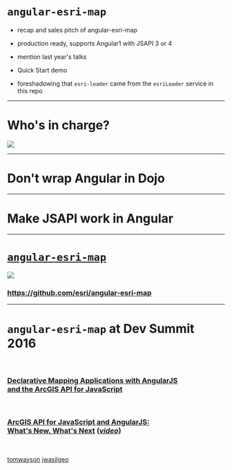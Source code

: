 # `angular-esri-map`

- recap and sales pitch of angular-esri-map

- production ready, supports Angular1 with JSAPI 3 or 4

- mention last year's talks

- Quick Start demo

- foreshadowing that `esri-loader` came from the `esriLoader` service in this repo


---

# Who's in charge?

![](./reveal.js/img/angular_and_dojo_logos.png)


---
<!-- .slide: data-background="./reveal.js/img/angular_in_dojo.png" -->

# Don't wrap Angular in Dojo <!-- .element: style="margin-top: 42%; padding: 10px; color: white; background: rgba(128, 128, 128, 0.6)" -->

---
<!-- .slide: data-background="./reveal.js/img/jsapi_in_angular.png" -->

# Make JSAPI work in Angular <!-- .element: style="margin-top: 42%; padding: 10px; color: white; background: rgba(128, 128, 128, 0.6)" -->

---

# [`angular-esri-map`](https://github.com/esri/angular-esri-map)

![](./reveal.js/img/esri_github.png) <!-- .element: style="border-radius: 100%; box-shadow: 0 0 10px rgba(0, 0, 0, 0.15);" -->

### https://github.com/esri/angular-esri-map

---

# `angular-esri-map` at Dev Summit 2016

</br>

### [Declarative Mapping Applications with AngularJS </br> and the ArcGIS API for JavaScript](http://proceedings.esri.com/library/userconf/devsummit16/papers/dev_int_193.pdf)

</br>

### [ArcGIS API for JavaScript and AngularJS: </br> What's New, What's Next](https://jwasilgeo.github.io/esri-jsapi-and-angular-whats-next-dev-summit-2016)  ([_video_](http://video.esri.com/watch/5030/arcgis-api-for-javascript-and-angularjs-whats-new_comma_-whats-next_))

</br>

[<i class="fa fa-github fa-lg" title="GitHub"></i> tomwayson](https://github.com/tomwayson/) <!-- .element style="margin-right: 20px;" -->
[<i class="fa fa-github fa-lg" title="GitHub"></i> jwasilgeo](https://github.com/jwasilgeo/)
